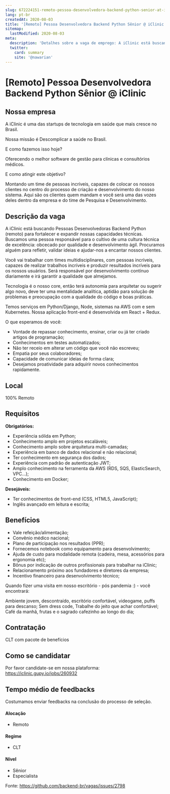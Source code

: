```yaml
---
slug: 672224151-remoto-pessoa-desenvolvedora-backend-python-senior-at-iclinic
lang: pt-br
createdAt: 2020-08-03
title: '[Remoto] Pessoa Desenvolvedora Backend Python Sênior @ iClinic - Vaga de Emprego'
sitemap:
  lastModified: 2020-08-03
meta:
  description: 'Detalhes sobre a vaga de emprego: A iClinic está buscando Pessoas Desenvolvedoras Backend Python (remoto) para fortalecer e expandir nossas capacidades técnicas. Buscamos uma pessoa responsável para o cultivo de uma cultura técnica de excelência: obcecado por qualidade e desenvolvimento ágil. Procuramos alguém para refletir, validar ideias e ajudar-nos a encantar nossos clientes. Você vai trabalhar com times multidisciplinares, com pessoas incríveis, capazes de realizar trabalhos incríveis e produzir resultados incríveis para os nossos usuários. Será responsável por desenvolvimento contínuo diariamente e irá garantir a qualidade que almejamos. Tecnologia é o nosso core, então terá autonomia para arquitetar ou sugerir algo novo, deve ter uma mentalidade analítica, aptidão para solução de problemas e preocupação com a qualidade do código e boas práticas. Temos serviços em Python/Django, Node, sistemas na AWS com e sem Kubernetes. Nossa aplicação front-end é desenvolvida em React + Redux. O que esperamos de você: - Vontade de repassar conhecimento, ensinar, criar ou já ter criado artigos de programação; - Conhecimentos em testes automatizados; - Não ter receio em alterar um código que você não escreveu; - Empatia por seus colaboradores; - Capacidade de comunicar ideias de forma clara; - Desejamos proatividade para adquirir novos conhecimentos rapidamente.'
  twitter:
    card: summary
    site: '@nawarian'
---
```


# [Remoto] Pessoa Desenvolvedora Backend Python Sênior @ iClinic

## Nossa empresa

A iClinic é uma das startups de tecnologia em saúde que mais cresce no Brasil.

Nossa missão é Descomplicar a saúde no Brasil.

E como fazemos isso hoje? 

Oferecendo o melhor software de gestão para clínicas e consultórios médicos.

E como atingir este objetivo?

Montando um time de pessoas incríveis, capazes de colocar os nossos clientes no centro do processo de criação e desenvolvimento do nosso sistema. Aqui são os clientes quem mandam e você será uma das vozes deles dentro da empresa e do time de Pesquisa e Desenvolvimento.

## Descrição da vaga

A iClinic está buscando Pessoas Desenvolvedoras Backend Python (remoto) para fortalecer e expandir nossas capacidades técnicas. Buscamos uma pessoa responsável para o cultivo de uma cultura técnica de excelência: obcecado por qualidade e desenvolvimento ágil. Procuramos alguém para refletir, validar ideias e ajudar-nos a encantar nossos clientes.

Você vai trabalhar com times multidisciplinares, com pessoas incríveis, capazes de realizar trabalhos incríveis e produzir resultados incríveis para os nossos usuários. Será responsável por desenvolvimento contínuo diariamente e irá garantir a qualidade que almejamos.

Tecnologia é o nosso core, então terá autonomia para arquitetar ou sugerir algo novo, deve ter uma mentalidade analítica, aptidão para solução de problemas e preocupação com a qualidade do código e boas práticas.

Temos serviços em Python/Django, Node, sistemas na AWS com e sem Kubernetes. Nossa aplicação front-end é desenvolvida em React + Redux.

O que esperamos de você:

- Vontade de repassar conhecimento, ensinar, criar ou já ter criado artigos de programação;
- Conhecimentos em testes automatizados;
- Não ter receio em alterar um código que você não escreveu;
- Empatia por seus colaboradores;
- Capacidade de comunicar ideias de forma clara;
- Desejamos proatividade para adquirir novos conhecimentos rapidamente.

## Local

100% Remoto

## Requisitos

**Obrigatórios:**

- Experiência sólida em Python;
- Conhecimento amplo em projetos escaláveis;
- Conhecimento amplo sobre arquitetura multi-camadas;
- Experiência em banco de dados relacional e não relacional;
- Ter conhecimento em segurança dos dados;
- Experiência com padrão de autenticação JWT;
- Amplo conhecimento na ferramenta da AWS (RDS, SQS, ElasticSearch, VPC...);
- Conhecimento em Docker;


**Desejáveis:**

- Ter conhecimentos de front-end (CSS, HTML5, JavaScript);
- Inglês avançado em leitura e escrita;


## Benefícios

- Vale refeição/alimentação;
- Convênio médico nacional;
- Plano de participação nos resultados (PPR);
- Fornecemos notebook como equipamento para desenvolvimento;
- Ajuda de custo para modalidade remota (cadeira, mesa, acessórios para ergonomia etc);
- Bônus por indicação de outros profissionais para trabalhar na iClinic;
- Relacionamento próximo aos fundadores e diretores da empresa;
- Incentivo financeiro para desenvolvimento técnico;


Quando fizer uma visita em nosso escritório - pós pandemia :) - você encontrará:

Ambiente jovem, descontraído, escritório confortável, videogame, puffs para descanso;
Sem dress code,  Trabalhe do jeito que achar confortável;
Café da manhã, frutas e o sagrado cafezinho ao longo do dia;

## Contratação

CLT com pacote de benefícios

## Como se candidatar

Por favor candidate-se em nossa plataforma: https://iclinic.gupy.io/jobs/260932

## Tempo médio de feedbacks

Costumamos enviar feedbacks na conclusão do processo de seleção.

#### Alocação
- Remoto

#### Regime
- CLT

#### Nível
- Sênior
- Especialista




Fonte: https://github.com/backend-br/vagas/issues/2798